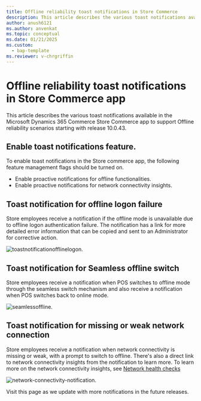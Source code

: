 ```yaml
---
title: Offline reliability toast notifications in Store Commerce
description: This article describes the various toast notifications available in Microsoft Dynamics 365 Commerce Store Commerce app.
author: anush6121
ms.author: anvenkat 
ms.topic: conceptual 
ms.date: 01/21/2025
ms.custom: 
  - bap-template
ms.reviewer: v-chrgriffin
---
```


# Offline reliability toast notifications in Store Commerce app

This article describes the various toast notifications available in the Microsoft Dynamics 365 Commerce Store Commerce app to support Offline reliability scenarios starting with release 10.0.43. 

## Enable toast notifications feature.

To enable toast notifications in the Store commerce app, the following feature management flags should be turned on.

- Enable proactive notifications for offline functionalities.
- Enable proactive notifications for network connectivity insights.

## Toast notification for offline logon failure

Store employees receive a notification if the offline mode is unavailable due to offline logon authentication failure. The notification has a link for more detailed error information that can be copied and sent to an Administrator for corrective action.

![toastnotificationofflinelogon.](../media/toastnotificationofflinelogon.jpg)

## Toast notification for Seamless offline switch

Store employees receive a notification when POS switches to offline mode through the seamless switch mechanism and also receive a notification when POS switches back to online mode.

![seamlessoffline.](../media/seamlessoffline.jpg)

## Toast notification for missing or weak network connection

Store employees receive a notification when network connectivity is missing or weak, with a prompt to switch to offline. There's also a direct link to network connectivity insights from the notification to learn more. To learn more on the network connectivity insights, see [Network health checks](pos-healthcheck.md) 

![network-connectivity-notification.](../media/network-connectivity-notification.jpg)

Visit this page as we update with more notifications in the future releases.

